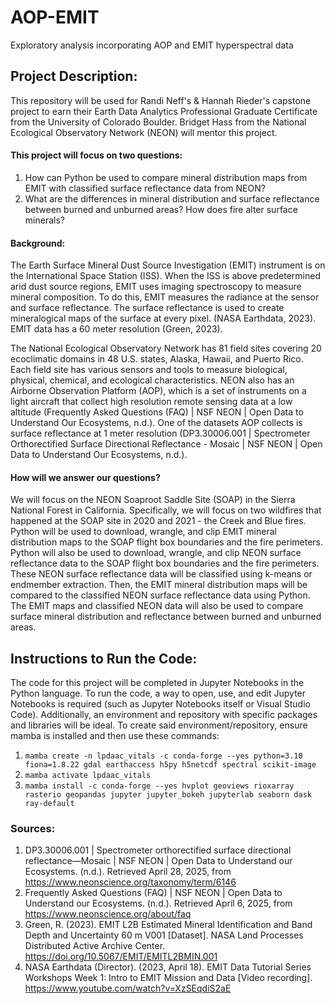 # AOP-EMIT
Exploratory analysis incorporating AOP and EMIT hyperspectral data

## Project Description:
This repository will be used for Randi Neff's & Hannah Rieder's capstone project to earn their Earth Data Analytics Professional Graduate Certificate from the University of Colorado Boulder. Bridget Hass from the National Ecological Observatory Network (NEON) will mentor this project.

#### This project will focus on two questions:
1. How can Python be used to compare mineral distribution maps from EMIT with classified surface reflectance data from NEON?
2. What are the differences in mineral distribution and surface reflectance between burned and unburned areas? How does fire alter surface minerals?

#### Background:
The Earth Surface Mineral Dust Source Investigation (EMIT) instrument is on the International Space Station (ISS). When the ISS is above predetermined arid dust source regions, EMIT uses imaging spectroscopy to measure mineral composition. To do this, EMIT measures the radiance at the sensor and surface reflectance. The surface reflectance is used to create mineralogical maps of the surface at every pixel. (NASA Earthdata, 2023). EMIT data has a 60 meter resolution (Green, 2023).

The National Ecological Observatory Network has 81 field sites covering 20 ecoclimatic domains in 48 U.S. states, Alaska, Hawaii, and Puerto Rico. Each field site has various sensors and tools to measure biological, physical, chemical, and ecological characteristics. NEON also has an Airborne Observation Platform (AOP), which is a set of instruments on a light aircraft that collect high resolution remote sensing data at a low altitude (Frequently Asked Questions (FAQ) | NSF NEON | Open Data to Understand Our Ecosystems, n.d.). One of the datasets AOP collects is surface reflectance at 1 meter resolution (DP3.30006.001 | Spectrometer Orthorectified Surface Directional Reflectance - Mosaic | NSF NEON | Open Data to Understand Our Ecosystems, n.d.).

#### How will we answer our questions?
We will focus on the NEON Soaproot Saddle Site (SOAP) in the Sierra National Forest in California. Specifically, we will focus on two wildfires that happened at the SOAP site in 2020 and 2021 - the Creek and Blue fires. Python will be used to download, wrangle, and clip EMIT mineral distribution maps to the SOAP flight box boundaries and the fire perimeters. Python will also be used to download, wrangle, and clip NEON surface reflectance data to the SOAP flight box boundaries and the fire perimeters. These NEON surface reflectance data will be classified using k-means or endmember extraction. Then, the EMIT mineral distribution maps will be compared to the classified NEON surface reflectance data using Python. The EMIT maps and classified NEON data will also be used to compare surface mineral distribution and reflectance between burned and unburned areas. 

## Instructions to Run the Code:
The code for this project will be completed in Jupyter Notebooks in the Python language. To run the code, a way to open, use, and edit Jupyter Notebooks is required (such as Jupyter Notebooks itself or Visual Studio Code). Additionally, an environment and repository with specific packages and libraries will be ideal. To create said environment/repository, ensure mamba is installed and then use these commands:
1. `mamba create -n lpdaac_vitals -c conda-forge --yes python=3.10 fiona=1.8.22 gdal earthaccess h5py h5netcdf spectral scikit-image`
2. `mamba activate lpdaac_vitals`
3. `mamba install -c conda-forge --yes hvplot geoviews rioxarray rasterio geopandas jupyter jupyter_bokeh jupyterlab seaborn dask ray-default`


### Sources:
1. DP3.30006.001 | Spectrometer orthorectified surface directional reflectance—Mosaic | NSF NEON | Open Data to Understand our Ecosystems. (n.d.). Retrieved April 28, 2025, from https://www.neonscience.org/taxonomy/term/6146
2. Frequently Asked Questions (FAQ) | NSF NEON | Open Data to Understand our Ecosystems. (n.d.). Retrieved April 6, 2025, from https://www.neonscience.org/about/faq
3. Green, R. (2023). EMIT L2B Estimated Mineral Identification and Band Depth and Uncertainty 60 m V001 [Dataset]. NASA Land Processes Distributed Active Archive Center. https://doi.org/10.5067/EMIT/EMITL2BMIN.001
4. NASA Earthdata (Director). (2023, April 18). EMIT Data Tutorial Series Workshops Week 1: Intro to EMIT Mission and Data [Video recording]. https://www.youtube.com/watch?v=XzSEqdiS2aE

